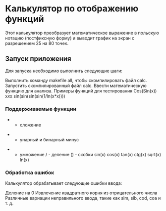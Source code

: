 # Калькулятор по отображению функций
Этот калькулятор преобразует математическое выражение в польскую нотацию (постфиксную форму) и выводит график на экран с разрешением 25 на 80 точек.

## Запуск приложения
Для запуска необходимо выполнить следующие шаги:

Выполнить команду makefile all, чтобы скомпилировать файл calc.
Запустить скомпилированный файл calc.
Ввести математическую функцию для анализа.
Примеры функций для тестирования
Cos(Sin(x))
x*x*x
sin(sin(sin(sin(1/ln(x*x))))
### Поддерживаемые функции
+ - сложение
- - унарный и бинарный минус
* - умножение
/ - деление
() - скобки
sin(x)
cos(x)
tan(x)
ctg(x)
sqrt(x)
ln(x)
### Обработка ошибок
Калькулятор обрабатывает следующие ошибки ввода:

Деление на 0
Извлечение квадратного корня из отрицательного числа
Различные вариации неправильного ввода, такие как sim, sib, cod, coa и т. д.
